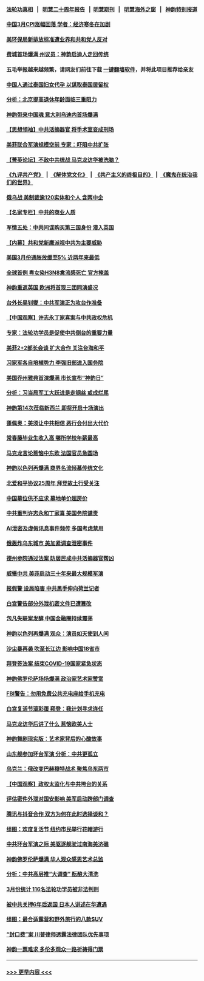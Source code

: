 #### [法轮功真相](https://github.com/gfw-breaker/truth/blob/master/README.md?t=0) &nbsp;&nbsp;|&nbsp;&nbsp; [明慧二十周年报告](https://github.com/gfw-breaker/mh-reports/blob/master/README.md?t=0) &nbsp;&nbsp;|&nbsp;&nbsp;[明慧期刊](https://github.com/gfw-breaker/mh-qikan) &nbsp;&nbsp;|&nbsp;&nbsp; [明慧海外之窗](https://github.com/gfw-breaker/mh-news/blob/master/README.md?t=0) &nbsp;&nbsp;|&nbsp;&nbsp; [神韵特别报道](https://github.com/gfw-breaker/mh-news/blob/master/shenyun.md?t=0)
#### [中国3月CPI涨幅回落 学者：经济寒冬在加剧](../pages/nf4514/n13971725.md?t=04140043) 
#### [美环保局新排放标准遭业界和共和党人反对](../pages/nf4514/n13971731.md?t=04140043) 
#### [费城首场爆满 州议员：神韵启迪人走回传统](../pages/nf4514/n13971728.md?t=04140043) 
#### 五毛举报越来越频繁，请网友们前往下载 [一键翻墙软件](https://github.com/gfw-breaker/ssr-accounts)，并将此项目推荐给亲友
#### [中国人通过泰国妇女代孕 以谋取泰国居留权](../pages/nf4514/n13971730.md?t=04140043) 
#### [分析：北京提高退休年龄面临三重阻力](../pages/nf4514/n13971474.md?t=04140043) 
#### [神韵带来中国魂 意大利乌迪内首场爆满](../pages/nf4514/n13971664.md?t=04140043) 
#### [【思想领袖】中共活摘器官 将手术室变成刑场](../pages/nf4514/n13944569.md?t=04140043) 
#### [美菲联合军演规模空前 专家：吓阻中共扩张](../pages/nf4514/n13971467.md?t=04140043) 
#### [【菁英论坛】不敌中共统战 马克龙访华被洗脑？](../pages/nf4514/n13971448.md?t=04140043) 
#### [《九评共产党》](https://github.com/begood0513/9ping.md/blob/master/README.md) &nbsp;|&nbsp; [《解体党文化》](../../../../jtdwh.md/blob/master/README.md)  &nbsp;|&nbsp; [《共产主义的终极目的》](../../../../gczydzjmd.md/blob/master/README.md) &nbsp;|&nbsp; [《魔鬼在统治我们的世界》](../../../../mgztzwmdsj.md/blob/master/README.md) 
#### [俄乌战 美制裁逾120实体和个人 含两中企](../pages/nf4514/n13971446.md?t=04140043) 
#### [【名家专栏】中共的商业人质](../pages/nf4514/n13969678.md?t=04140043) 
#### [军情五处：中共间谍购买第三国身份 潜入英国](../pages/nf4514/n13971432.md?t=04140043) 
#### [【内幕】共和党新鹰派视中共为主要威胁](../pages/nf4514/n13971419.md?t=04140043) 
#### [美国3月份通胀放缓至5% 近两年来最低](../pages/nf4514/n13971380.md?t=04140043) 
#### [全球首例 粤女染H3N8禽流感死亡 官方掩盖](../pages/nf4514/n13970852.md?t=04140043) 
#### [神韵重返英国 欧洲将首现三团同演盛况](../pages/nf4514/n13971373.md?t=04140043) 
#### [台外长吴钊燮：中共军演正为攻台作准备](../pages/nf4514/n13971176.md?t=04140043) 
#### [【中国观察】许志永丁家喜案与中共政权危机](../pages/nf4514/n13971140.md?t=04140043) 
#### [专家：法轮功学员是促使中共倒台的重要力量](../pages/nf4514/n13971406.md?t=04140043) 
#### [美菲2+2部长会谈 扩大合作 关注台海和平](../pages/nf4514/n13971089.md?t=04140043) 
#### [习家军各自培植势力 李强旧部进入国务院](../pages/nf4514/n13970861.md?t=04140043) 
#### [美国乔州雅典首演爆满 市长宣布“神韵日”](../pages/nf4514/n13971190.md?t=04140043) 
#### [分析：习当局军工大跃进是走钢丝 或成烂尾](../pages/nf4514/n13970620.md?t=04140043) 
#### [神韵第14次莅临新西兰 即将开启十场演出](../pages/nf4514/n13970943.md?t=04140043) 
#### [蓬佩奥：美须让中共相信 恶行会付出大代价](../pages/nf4514/n13970850.md?t=04140043) 
#### [常春藤毕业生收入高 哪所学校年薪最高](../pages/nf4514/n13970686.md?t=04140043) 
#### [马克龙言论惹恼中东欧 法国官员急圆场](../pages/nf4514/n13970717.md?t=04140043) 
#### [神韵以色列再爆满 商界名流倾慕传统文化](../pages/nf4514/n13970779.md?t=04140043) 
#### [北爱和平协议25周年 拜登故土行受关注](../pages/nf4514/n13970532.md?t=04140043) 
#### [中国墓位供不应求 墓地单价超房价](../pages/nf4514/n13969889.md?t=04140043) 
#### [中共重判许志永和丁家喜 美国务院谴责](../pages/nf4514/n13970667.md?t=04140043) 
#### [AI泄密及虚假讯息事件频传 多国考虑禁用](../pages/nf4514/n13970665.md?t=04140043) 
#### [俄轰炸乌东城市 美加紧调查泄密事件](../pages/nf4514/n13970533.md?t=04140043) 
#### [德州参院通过法案 防居民成中共活摘器官帮凶](../pages/nf4514/n13970463.md?t=04140043) 
#### [威慑中共 美菲启动三十年来最大规模军演](../pages/nf4514/n13970319.md?t=04140043) 
#### [报假警 设局陷害 中共黑手伸向荷兰记者](../pages/nf4514/n13970125.md?t=04140043) 
#### [白宫警告部分外泄机密文件已遭篡改](../pages/nf4514/n13970184.md?t=04140043) 
#### [包凡失联案发酵 中国金融圈持续震荡](../pages/nf4514/n13970306.md?t=04140043) 
#### [神韵以色列再爆满 观众：演员如天使到人间](../pages/nf4514/n13970238.md?t=04140043) 
#### [沙尘暴再袭 吹至长江边 影响中国18省市](../pages/nf4514/n13970109.md?t=04140043) 
#### [拜登签法案 结束COVID-19国家紧急状态](../pages/nf4514/n13970104.md?t=04140043) 
#### [神韵佛罗伦萨场场爆满 政治家艺术家赞赏](../pages/nf4514/n13970180.md?t=04140043) 
#### [FBI警告：勿用免费公共充电座给手机充电](../pages/nf4514/n13969957.md?t=04140043) 
#### [白宫复活节滚彩蛋 拜登：我计划寻求连任](../pages/nf4514/n13969888.md?t=04140043) 
#### [马克龙访华后讲了什么 惹恼欧美人士](../pages/nf4514/n13969877.md?t=04140043) 
#### [神韵舞剧现实版：艺术家背后的心酸故事](../pages/nf4514/n13968343.md?t=04140043) 
#### [山东舰参加环台军演 分析：中共更孤立](../pages/nf4514/n13969834.md?t=04140043) 
#### [乌克兰：俄改变巴赫穆特战术 聚焦乌东两市](../pages/nf4514/n13969705.md?t=04140043) 
#### [【中国观察】政权太监化与中共垮台的关系](../pages/nf4514/n13969691.md?t=04140043) 
#### [评估密件外泄对国安影响 美军启动跨部门调查](../pages/nf4514/n13969352.md?t=04140043) 
#### [腾讯与抖音合作 双方为何在此时选择谈和？](../pages/nf4514/n13969457.md?t=04140043) 
#### [组图：欢度复活节 纽约市民举行花帽游行](../pages/nf4514/n13969117.md?t=04140043) 
#### [中共环台军演之际 美驱逐舰驶过南海美济礁](../pages/nf4514/n13969324.md?t=04140043) 
#### [神韵佛罗伦萨爆满 华人观众感恩艺术总监](../pages/nf4514/n13969447.md?t=04140043) 
#### [分析：中共高层推“大调查” 酝酿大清洗](../pages/nf4514/n13969255.md?t=04140043) 
#### [3月份统计 116名法轮功学员被非法判刑](../pages/nf4514/n13967624.md?t=04140043) 
#### [被中共关押6年后返国 日本人讲述在华遭遇](../pages/nf4514/n13969163.md?t=04140043) 
#### [组图：最合适露营和野外旅行的八款SUV](../pages/nf4514/n13965255.md?t=04140043) 
#### [“封口费”案 川普律师透露法律团队优先事项](../pages/nf4514/n13969111.md?t=04140043) 
#### [神韵一票难求 多伦多观众一路祈祷得门票](../pages/nf4514/n13969317.md?t=04140043) 

----
#### [ >>> 更早内容 <<< ](../indexes/nf4514-earlier.md)
